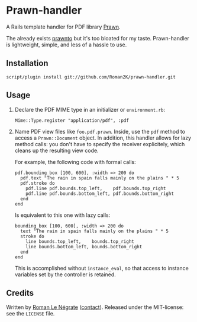 # Prawn-handler

A Rails template handler for PDF library [Prawn](http://prawn.majesticseacreature.com/).

The already exists [prawnto](http://cracklabs.com/prawnto) but it's too bloated for my taste. Prawn-handler is lightweight, simple, and less of a hassle to use.

## Installation

    script/plugin install git://github.com/Roman2K/prawn-handler.git

## Usage

1.  Declare the PDF MIME type in an initializer or `environment.rb`:

        Mime::Type.register "application/pdf", :pdf

2.  Name PDF view files like `foo.pdf.prawn`. Inside, use the `pdf` method to access a `Prawn::Document` object. In addition, this handler allows for lazy method calls: you don't have to specify the receiver explicitely, which cleans up the resulting view code.

    For example, the following code with formal calls:

        pdf.bounding_box [100, 600], :width => 200 do
          pdf.text "The rain in spain falls mainly on the plains " * 5
          pdf.stroke do
            pdf.line pdf.bounds.top_left,    pdf.bounds.top_right
            pdf.line pdf.bounds.bottom_left, pdf.bounds.bottom_right
          end
        end

    Is equivalent to this one with lazy calls:

        bounding_box [100, 600], :width => 200 do
          text "The rain in spain falls mainly on the plains " * 5
          stroke do
            line bounds.top_left,    bounds.top_right
            line bounds.bottom_left, bounds.bottom_right
          end
        end

    This is accomplished without `instance_eval`, so that access to instance variables set by the controller is retained.

## Credits

Written by [Roman Le Négrate](http://roman.flucti.com) ([contact](mailto:roman.lenegrate@gmail.com)). Released under the MIT-license: see the `LICENSE` file.
